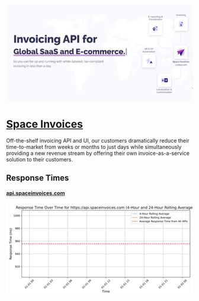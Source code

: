 [![Visit Space Invoices](imagePreview.jpg)](https://spaceinvoices.com)

# [Space Invoices](https://spaceinvoices.com)

Off-the-shelf invoicing API and UI, our customers dramatically reduce their time-to-market from weeks or months to just days while simultaneously providing a new revenue stream by offering their own invoice-as-a-service solution to their customers.

## Response Times

#### [api.spaceinvoices.com](https://api.spaceinvoices.com)

![api.spaceinvoices.com](response-time-charts/6170692e7370616365696e766f696365732e636f6d.svg)
